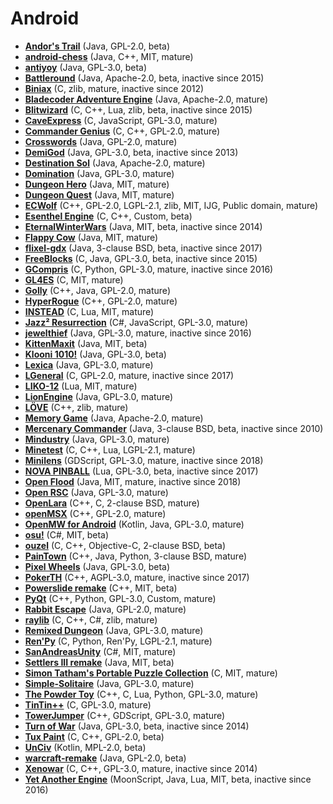 [comment]: # (autogenerated content, do not edit)
# Android

- **[Andor's Trail](../andors_trail.md)** (Java, GPL-2.0, beta)
- **[android-chess](../android-chess.md)** (Java, C++, MIT, mature)
- **[antiyoy](../antiyoy.md)** (Java, GPL-3.0, beta)
- **[Battleround](../battleround.md)** (Java, Apache-2.0, beta, inactive since 2015)
- **[Biniax](../biniax.md)** (C, zlib, mature, inactive since 2012)
- **[Bladecoder Adventure Engine](../bladecoder_adventure_engine.md)** (Java, Apache-2.0, mature)
- **[Blitwizard](../blitwizard.md)** (C, C++, Lua, zlib, beta, inactive since 2015)
- **[CaveExpress](../caveexpress.md)** (C, JavaScript, GPL-3.0, mature)
- **[Commander Genius](../commander_genius.md)** (C, C++, GPL-2.0, mature)
- **[Crosswords](../crosswords.md)** (Java, GPL-2.0, mature)
- **[DemiGod](../demigod.md)** (Java, GPL-3.0, beta, inactive since 2013)
- **[Destination Sol](../destination_sol.md)** (Java, Apache-2.0, mature)
- **[Domination](../domination.md)** (Java, GPL-3.0, mature)
- **[Dungeon Hero](../dungeon_hero.md)** (Java, MIT, mature)
- **[Dungeon Quest](../dungeon_quest.md)** (Java, MIT, mature)
- **[ECWolf](../ecwolf.md)** (C++, GPL-2.0, LGPL-2.1, zlib, MIT, IJG, Public domain, mature)
- **[Esenthel Engine](../esenthel_engine.md)** (C, C++, Custom, beta)
- **[EternalWinterWars](../eternalwinterwars.md)** (Java, MIT, beta, inactive since 2014)
- **[Flappy Cow](../flappy_cow.md)** (Java, MIT, mature)
- **[flixel-gdx](../flixel-gdx.md)** (Java, 3-clause BSD, beta, inactive since 2017)
- **[FreeBlocks](../freeblocks.md)** (C, Java, GPL-3.0, beta, inactive since 2015)
- **[GCompris](../gcompris.md)** (C, Python, GPL-3.0, mature, inactive since 2016)
- **[GL4ES](../gl4es.md)** (C, MIT, mature)
- **[Golly](../golly.md)** (C++, Java, GPL-2.0, mature)
- **[HyperRogue](../hyperrogue.md)** (C++, GPL-2.0, mature)
- **[INSTEAD](../instead.md)** (C, Lua, MIT, mature)
- **[Jazz² Resurrection](../jazz_resurrection.md)** (C#, JavaScript, GPL-3.0, mature)
- **[jewelthief](../jewelthief.md)** (Java, GPL-3.0, mature, inactive since 2016)
- **[KittenMaxit](../kittenmaxit.md)** (Java, MIT, beta)
- **[Klooni 1010!](../klooni_1010.md)** (Java, GPL-3.0, beta)
- **[Lexica](../lexica.md)** (Java, GPL-3.0, mature)
- **[LGeneral](../lgeneral.md)** (C, GPL-2.0, mature, inactive since 2017)
- **[LIKO-12](../liko-12.md)** (Lua, MIT, mature)
- **[LionEngine](../lionengine.md)** (Java, GPL-3.0, mature)
- **[LÖVE](../love.md)** (C++, zlib, mature)
- **[Memory Game](../memory_game.md)** (Java, Apache-2.0, mature)
- **[Mercenary Commander](../mercenary_commander.md)** (Java, 3-clause BSD, beta, inactive since 2010)
- **[Mindustry](../mindustry.md)** (Java, GPL-3.0, mature)
- **[Minetest](../minetest.md)** (C, C++, Lua, LGPL-2.1, mature)
- **[Minilens](../minilens.md)** (GDScript, GPL-3.0, mature, inactive since 2018)
- **[NOVA PINBALL](../nova_pinball.md)** (Lua, GPL-3.0, beta, inactive since 2017)
- **[Open Flood](../open_flood.md)** (Java, MIT, mature, inactive since 2018)
- **[Open RSC](../open_rsc.md)** (Java, GPL-3.0, mature)
- **[OpenLara](../openlara.md)** (C++, C, 2-clause BSD, mature)
- **[openMSX](../openmsx.md)** (C++, GPL-2.0, mature)
- **[OpenMW for Android](../openmw_for_android.md)** (Kotlin, Java, GPL-3.0, mature)
- **[osu!](../osu.md)** (C#, MIT, beta)
- **[ouzel](../ouzel.md)** (C, C++, Objective-C, 2-clause BSD, beta)
- **[PainTown](../paintown.md)** (C++, Java, Python, 3-clause BSD, mature)
- **[Pixel Wheels](../pixel_wheels.md)** (Java, GPL-3.0, beta)
- **[PokerTH](../pokerth.md)** (C++, AGPL-3.0, mature, inactive since 2017)
- **[Powerslide remake](../powerslide_remake.md)** (C++, MIT, beta)
- **[PyQt](../pyqt.md)** (C++, Python, GPL-3.0, Custom, mature)
- **[Rabbit Escape](../rabbit_escape.md)** (Java, GPL-2.0, mature)
- **[raylib](../raylib.md)** (C, C++, C#, zlib, mature)
- **[Remixed Dungeon](../remixed_dungeon.md)** (Java, GPL-3.0, mature)
- **[Ren'Py](../renpy.md)** (C, Python, Ren'Py, LGPL-2.1, mature)
- **[SanAndreasUnity](../sanandreasunity.md)** (C#, MIT, mature)
- **[Settlers III remake](../settlers_iii_remake.md)** (Java, MIT, beta)
- **[Simon Tatham's Portable Puzzle Collection](../simon_tathams_portable_puzzle_collection.md)** (C, MIT, mature)
- **[Simple-Solitaire](../simple-solitaire.md)** (Java, GPL-3.0, mature)
- **[The Powder Toy](../the_powder_toy.md)** (C++, C, Lua, Python, GPL-3.0, mature)
- **[TinTin++](../tintin++.md)** (C, GPL-3.0, mature)
- **[TowerJumper](../towerjumper.md)** (C++, GDScript, GPL-3.0, mature)
- **[Turn of War](../turn_of_war.md)** (Java, GPL-3.0, beta, inactive since 2014)
- **[Tux Paint](../tux_paint.md)** (C, C++, GPL-2.0, beta)
- **[UnCiv](../unciv.md)** (Kotlin, MPL-2.0, beta)
- **[warcraft-remake](../warcraft-remake.md)** (Java, GPL-2.0, beta)
- **[Xenowar](../xenowar.md)** (C, C++, GPL-3.0, mature, inactive since 2014)
- **[Yet Another Engine](../yet_another_engine.md)** (MoonScript, Java, Lua, MIT, beta, inactive since 2016)